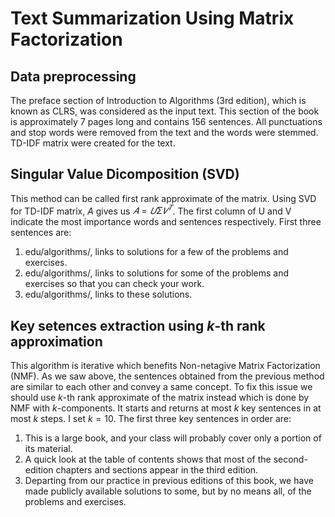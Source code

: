 # Text Summarization Using Matrix Factorization
## Data preprocessing
The preface section of Introduction to Algorithms (3rd edition), which is known as CLRS, was considered as the input text. This section of the book is approximately 7 pages long and contains 156 sentences. All punctuations and stop words were removed from the text and the words were stemmed. TD-IDF matrix were created for the text.
## Singular Value Dicomposition (SVD)
This method can be called first rank approximate of the matrix. Using SVD for TD-IDF matrix, $A$ gives us $𝐴=𝑈Σ𝑉^𝑇$. The first column of U and V 
indicate the most importance words and sentences respectively. First three sentences are:
1. edu/algorithms/, links to solutions for a few of the problems and exercises.
2. edu/algorithms/, links to solutions for some of the problems and exercises so that you can check your work.
3. edu/algorithms/, links to these solutions.

## Key setences extraction using $k$-th rank approximation
This algorithm is iterative which benefits Non-netagive Matrix Factorization (NMF). As we saw above, the sentences obtained from the previous method are similar to each other and convey a same concept. To fix this issue we should use $k$-th rank approximate of the matrix instead which is done by NMF with $k$-components.
It starts and returns at most $k$ key sentences in at most $k$ steps. I set $k=10$. The first three key sentences in order are:
1. This is a large book, and your class will probably cover only a portion of its material.
2. A quick look at the table of contents shows that most of the second-edition chapters and sections appear in the third edition.
3. Departing from our practice in previous editions of this book, we have made publicly available solutions to some, but by no means all, of the problems and exercises.


